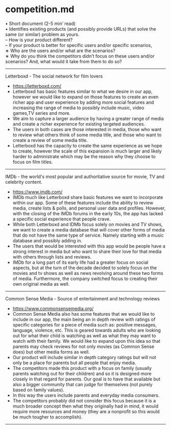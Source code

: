 # competition.md 
• Short document (2-5 min’ read)     
• Identifies existing products (and possibly provide URLs) that solve the same (or similar) problem as yours.     
– How is your product different?     
– If your product is better for specific users and/or specific scenarios,     
∗ Who are the users and/or what are the scenarios?     
∗ Why do you think the competitors didn’t focus on these users and/or scenarios? And, what would it take from them to do so?     

-----------------

Letterboxd - The social network for film lovers    
- https://letterboxd.com/     
- Letterboxd has basic features similar to what we desire in our app,  however we would like to expand on those features to create an even richer app and user experience by adding more social features and increasing the range of media to possibly include music, video games,TV series and more.      
- We aim to capture a larger audience by having a greater range of media and create a richer experience for existing targeted audiences.    
- The users in both cases are those interested in media, those who want to review what others think of some media title, and those who want to create a review of some media title.    
- Letterboxd has the capacity to create the same experience as we hope to create, however the scale of this expansion is much larger and likely harder to administrate which may be the reason why they choose to focus on film titles.      

-----------------------------------------------------------------

IMDb - the world's most popular and authoritative source for movie, TV and celebrity content. 
- https://www.imdb.com/
- IMDb much like Letterboxd share basic features we want to incorporate within our app. Some of these features include the ability to review media, create lists & polls, and personal user data and profiles. However, with the closing of the IMDb forums in the early 10s, the app has lacked a specific social experience that people crave.
- While both Letterboxd and IDMb focus solely on movies and TV shows, we want to create a media database that will cover other forms of media that do not have the same type of service. Namely starting with a music database and possibly adding in.
- The users that would be interested with this app would be people have a strong interest in media but who want to share their love for that media with others through lists and reviews.
- IMDb for a long part of its early life had a greater focus on social aspects, but at the turn of the decade decided to solely focus on the movies and tv shows as well as news revolving around these two forms of media. Furthermore, the company switched focus to creating their own original media as well.
-----------------------------------------------------------------

Common Sense Media - Source of entertainment and technology reviews
- https://www.commonsensemedia.org/
- Common Sense Media also has some features that we would like to include in our app, the main being an in depth review with ratings of specific categories for a piece of media such as: positive messages, language, violence, etc. This is geared towards adults who are looking out for what their child is watching as well as what they may want to watch with their family. We would like to expand upon this idea so that parents may check reviews for not only movies (as Common Sense does) but other media forms as well.
- Our product will include similar in depth category ratings but will not only be a place for parents but all people that enjoy media.
- The competitors made this product with a focus on family (usually parents watching out for their children) and so it is designed more closely in that regard for parents. Our goal is to have that available but also a bigger community that can judge for themselves (not purely based on family values).
- In this way the users include parents and everyday media consumers.
- The competitors probably did not consider this focus because it is a much broader concept then what they originally had in mind, it would require more resources and money (they are a nonprofit so this would be much tougher to accomplish).

-----------------------------------------------------------------
